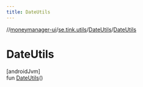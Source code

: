 ```yaml
---
title: DateUtils
---
```

//[moneymanager-ui](../../../index.html)/[se.tink.utils](../index.html)/[DateUtils](index.html)/[DateUtils](-date-utils.html)



# DateUtils



[androidJvm]\
fun [DateUtils](-date-utils.html)()





